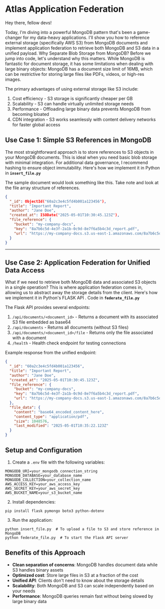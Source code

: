 # Atlas Application Federation

Hey there, fellow devs! 

Today, I'm diving into a powerful MongoDB pattern that's been a game-changer for my data-heavy applications. I'll show you how to reference external storage (specifically AWS S3) from MongoDB documents and implement application federation to retrieve both MongoDB and S3 data in a unified payload.
Why Separate Blob Storage from MongoDB?
Before we jump into code, let's understand why this matters. While MongoDB is fantastic for document storage, it has some limitations when dealing with large binary objects:
MongoDB has a document size limit of 16MB, which can be restrictive for storing large files like PDFs, videos, or high-res images.

The primary advantages of using external storage like S3 include:  

1. Cost efficiency - S3 storage is significantly cheaper per GB  
2. Scalability - S3 can handle virtually unlimited storage needs  
3. Performance - Offloading large binary data prevents MongoDB from becoming bloated  
4. CDN integration - S3 works seamlessly with content delivery networks for faster global access  

## Use Case 1:  Simple S3 References in MongoDB
The most straightforward approach is to store references to S3 objects in your MongoDB documents. This is ideal when you need basic blob storage with minimal integration. For additional data governance, I recommend hashing to ensure object immutability.
Here's how we implement it in Python in **`insert_file.py`**

The sample document would look something like this. Take note and look at the file array structure of references. 
```json
{
  "_id": ObjectId("60a2c3e4c5fd4b001a123456"),
  "title": "Important Report",
  "author": "Jane Doe",
  "created_at": ISODate("2025-05-01T10:30:45.123Z"),
  "file_reference": {
    "bucket": "my-company-docs",
    "key": "8a7b6c5d-4e3f-2a1b-0c9d-8e7f6a5b4c3d_report.pdf",
    "url": "https://my-company-docs.s3.us-east-1.amazonaws.com/8a7b6c5d-4e3f-2a1b-0c9d-8e7f6a5b4c3d_report.pdf"
  }
}
``` 
---
## Use Case 2:  Application Federation for Unified Data Access
What if we need to retrieve both MongoDB data and associated S3 objects in a single operation? This is where application federation comes in, allowing us to abstract away the storage details from the client.
Here's how we implement it in Python's FLASK API . Code in **`federate_file.py`**

The Flask API provides several endpoints:

1. `/api/documents/<document_id>` - Returns a document with its associated S3 file embedded as base64
2. `/api/documents` - Returns all documents (without S3 files)
3. `/api/documents/<document_id>/file` - Returns only the file associated with a document
4. `/health` - Health check endpoint for testing connections

Example response from the unified endpoint:
```json
{
  "_id": "60a2c3e4c5fd4b001a123456",
  "title": "Important Report",
  "author": "Jane Doe",
  "created_at": "2025-05-01T10:30:45.123Z",
  "file_reference": {
    "bucket": "my-company-docs",
    "key": "8a7b6c5d-4e3f-2a1b-0c9d-8e7f6a5b4c3d_report.pdf",
    "url": "https://my-company-docs.s3.us-east-1.amazonaws.com/8a7b6c5d-4e3f-2a1b-0c9d-8e7f6a5b4c3d_report.pdf"
  },
  "file_data": {
    "content": "base64_encoded_content_here",
    "content_type": "application/pdf",
    "size": 1048576,
    "last_modified": "2025-05-01T10:35:22.123Z"
  }
}
```

## Setup and Configuration

1. Create a `.env` file with the following variables:
```
MONGODB_URI=your_mongodb_connection_string
MONGODB_DATABASE=your_database_name
MONGODB_COLLECTION=your_collection_name
AWS_ACCESS_KEY=your_aws_access_key
AWS_SECRET_KEY=your_aws_secret_key
AWS_BUCKET_NAME=your_s3_bucket_name
```

2. Install dependencies:
```
pip install flask pymongo boto3 python-dotenv
```

3. Run the application:
```
python insert_file.py  # To upload a file to S3 and store reference in MongoDB
python federate_file.py  # To start the Flask API server
```

## Benefits of this Approach

- **Clean separation of concerns**: MongoDB handles document data while S3 handles binary assets
- **Optimized cost**: Store large files in S3 at a fraction of the cost
- **Unified API**: Clients don't need to know about the storage details
- **Scalability**: Both MongoDB and S3 can scale independently based on your needs
- **Performance**: MongoDB queries remain fast without being slowed by large binary data
